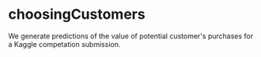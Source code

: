 # choosingCustomers
We generate predictions of the value of potential customer's purchases for a Kaggle competation submission.
